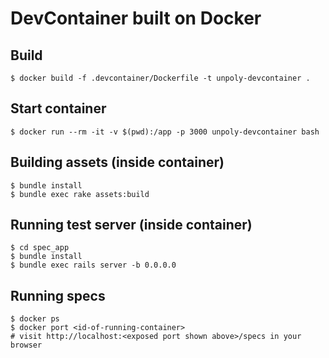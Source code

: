 # DevContainer built on Docker

## Build

    $ docker build -f .devcontainer/Dockerfile -t unpoly-devcontainer .

## Start container

    $ docker run --rm -it -v $(pwd):/app -p 3000 unpoly-devcontainer bash

## Building assets (inside container)

    $ bundle install
    $ bundle exec rake assets:build

## Running test server (inside container)

    $ cd spec_app
    $ bundle install
    $ bundle exec rails server -b 0.0.0.0

## Running specs

    $ docker ps
    $ docker port <id-of-running-container>
    # visit http://localhost:<exposed port shown above>/specs in your browser
